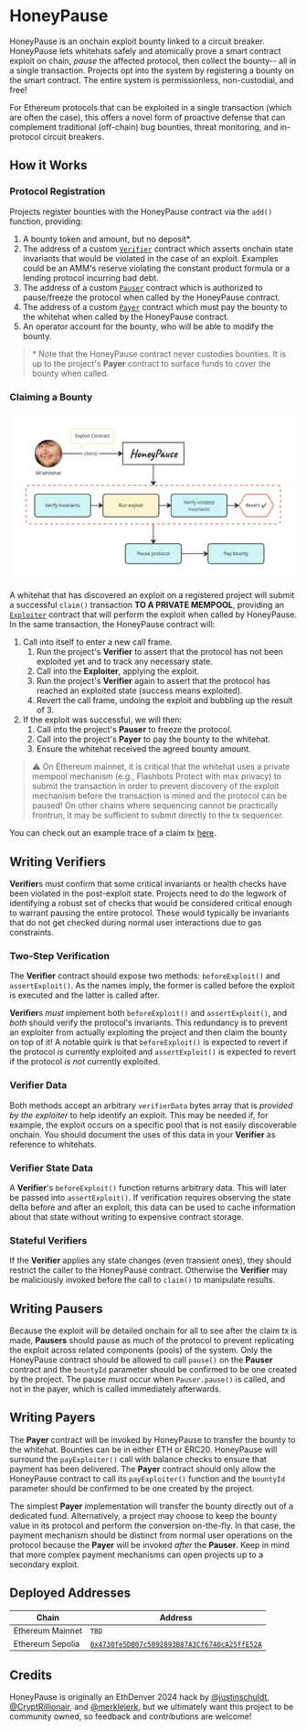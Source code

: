 # HoneyPause

HoneyPause is an onchain exploit bounty linked to a circuit breaker. HoneyPause lets whitehats safely and atomically prove a smart contract exploit on chain, *pause* the affected protocol, then collect the bounty-- all in a single transaction. Projects opt into the system by registering a bounty on the smart contract. The entire system is permissionless, non-custodial, and free!

For Ethereum protocols that can be exploited in a single transaction (which are often the case), this offers a novel form of proactive defense that can complement traditional (off-chain) bug bounties, threat monitoring, and in-protocol circuit breakers.

## How it Works


### Protocol Registration
Projects register bounties with the HoneyPause contract via the `add()` function, providing:

1. A bounty token and amount, but no deposit*.
2. The address of a custom [`Verifier`](ause/blob/main/src/HoneyPause.sol#L8) contract which asserts onchain state invariants that would be violated in the case of an exploit. Examples could be an AMM's reserve violating the constant product formula or a lending protocol incurring bad debt.
3. The address of a custom [`Pauser`](./src/HoneyPause.sol#L28) contract which is authorized to pause/freeze the protocol when called by the HoneyPause contract.
4. The address of a custom [`Payer`](./src/HoneyPause.sol#L44) contract which must pay the bounty to the whitehat when called by the HoneyPause contract. 
5. An operator account for the bounty, who will be able to modify the bounty.

> \* Note that the HoneyPause contract never custodies bounties. It is up to the project's **Payer** contract to surface funds to cover the bounty when called.

### Claiming a Bounty

![contract flow](/assets/flow.jpg)

A whitehat that has discovered an exploit on a registered project will submit a successful `claim()` transaction **TO A PRIVATE MEMPOOL**, providing an [`Exploiter`](./src/HoneyPause.sol#L35) contract that will perform the exploit when called by HoneyPause. In the same transaction, the HoneyPause contract will:

1. Call into itself to enter a new call frame.
    1. Run the project's **Verifier** to assert that the protocol has not been exploited yet and to track any necessary state.
    2. Call into the **Exploiter**, applying the exploit.
    3. Run the project's **Verifier** again to assert that the protocol has reached an exploited state (success means exploited).
    4. Revert the call frame, undoing the exploit and bubbling up the result of 3.
2. If the exploit was successful, we will then:
    1. Call into the project's **Pauser** to freeze the protocol.
    2. Call into the project's **Payer** to pay the bounty to the whitehat.
    3. Ensure the whitehat received the agreed bounty amount.

> ⚠️ On Ethereum mainnet, it is critical that the whitehat uses a private mempool mechanism (e.g., Flashbots Protect with max privacy) to submit the transaction in order to prevent discovery of the exploit mechanism before the transaction is mined and the protocol can be paused! On other chains where sequencing cannot be practically frontrun, it may be sufficient to submit directly to the tx sequencer.

You can check out an example trace of a claim tx [here](https://phalcon.blocksec.com/explorer/tx/sepolia/0x1b957becc3839f34d1e7f221eeb7353e6073b69da91ac717478a64c3fd2bf291).

## Writing Verifiers
**Verifier**s must confirm that some critical invariants or health checks have been violated in the post-exploit state. Projects need to do the legwork of identifying a robust set of checks that would be considered critical enough to warrant pausing the entire protocol. These would typically be invariants that do not get checked during normal user interactions due to gas constraints.

### Two-Step Verification
The **Verifier** contract should expose two methods: `beforeExploit()` and `assertExploit()`. As the names imply, the former is called before the exploit is executed and the latter is called after.

**Verifier**s *must* implement both `beforeExploit()` and `assertExploit()`, and *both* should verify the protocol's invariants. This redundancy is to prevent an exploiter from actually exploiting the project and then claim the bounty on top of it! A notable quirk is that `beforeExploit()` is expected to revert if the protocol *is* currently exploited and `assertExploit()` is expected to revert if the protocol *is not* currently exploited.

### Verifier Data
Both methods accept an arbitrary `verifierData` bytes array that is *provided by the exploiter* to help identify an exploit. This may be needed if, for example, the exploit occurs on a specific pool that is not easily discoverable onchain. You should document the uses of this data in your **Verifier** as reference to whitehats.

### Verifier State Data
A **Verifier**'s `beforeExploit()` function returns arbitrary data. This will later be passed into `assertExploit()`. If verification requires observing the state delta before and after an exploit, this data can be used to cache information about that state without writing to expensive contract storage. 

### Stateful Verifiers
If the **Verifier** applies any state changes (even transient ones), they should restrict the caller to the HoneyPause contract. Otherwise the **Verifier** may be maliciously invoked before the call to `claim()` to manipulate results.

## Writing Pausers
Because the exploit will be detailed onchain for all to see after the claim tx is made, **Pausers** should pause as much of the protocol to prevent replicating the exploit across related components (pools) of the system. Only the HoneyPause contract should be allowed to call `pause()` on the **Pauser** contract and the `bountyId` parameter should be confirmed to be one created by the project. The pause *must* occur when `Pauser.pause()` is called, and not in the payer, which is called immediately afterwards.

## Writing Payers
The **Payer** contract will be invoked by HoneyPause to transfer the bounty to the whitehat. Bounties can be in either ETH or ERC20. HoneyPause will surround the `payExploiter()` call with balance checks to ensure that payment has been delivered. The **Payer** contract should only allow the HoneyPause contract to call its `payExploiter()` function and the `bountyId` parameter should be confirmed to be one created by the project.

The simplest **Payer** implementation will transfer the bounty directly out of a dedicated fund. Alternatively, a project may choose to keep the bounty value in its protocol and perform the conversion on-the-fly. In that case, the payment mechanism should be distinct from normal user operations on the protocol because the **Payer** will be invoked *after* the **Pauser**. Keep in mind that more complex payment mechanisms can open projects up to a secondary exploit.

## Deployed Addresses

| Chain | Address |
|-------|---------|
| Ethereum Mainnet | `TBD` |
| Ethereum Sepolia | [`0x4730fe5DB07c5092893B87A3Cf6740cA25ffE52A`](https://sepolia.etherscan.io/address/0x4730fe5DB07c5092893B87A3Cf6740cA25ffE52A) |

## Credits

HoneyPause is originally an EthDenver 2024 hack by [@justinschuldt](https://github.com/justinschuldt), [@CryptRillionair](https://twitter.com/CryptRillionair), and [@merklejerk](https://twitter.com/merklejerk), but we ultimately want this project to be community owned, so feedback and contributions are welcome!
